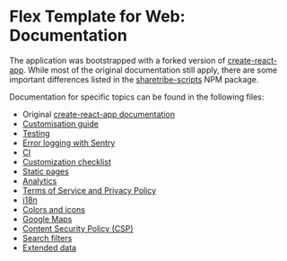 # Flex Template for Web: Documentation

The application was bootstrapped with a forked version of
[create-react-app](https://github.com/facebookincubator/create-react-app). While most of the
original documentation still apply, there are some important differences listed in the
[sharetribe-scripts](https://www.npmjs.com/package/sharetribe-scripts) NPM package.

Documentation for specific topics can be found in the following files:

* Original
  [create-react-app documentation](https://github.com/sharetribe/create-react-app/blob/master/packages/react-scripts/template/README.md)
* [Customisation guide](customisation-guide.md)
* [Testing](testing.md)
* [Error logging with Sentry](sentry.md)
* [CI](ci.md)
* [Customization checklist](customization-checklist.md)
* [Static pages](static-pages.md)
* [Analytics](analytics.md)
* [Terms of Service and Privacy Policy](terms-of-service-and-privacy-policy.md)
* [i18n](i18n.md)
* [Colors and icons](colors-and-icons.md)
* [Google Maps](google-maps.md)
* [Content Security Policy (CSP)](content-security-policy.md)
* [Search filters](search-filters.md)
* [Extended data](extended-data.md)
